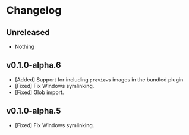 # Changelog

<!--
Prefix your message with one of the following:

- [Added] for new features.
- [Changed] for changes in existing functionality.
- [Deprecated] for soon-to-be removed features.
- [Removed] for now removed features.
- [Fixed] for any bug fixes.
- [Security] in case of vulnerabilities.
-->

## Unreleased

- Nothing

## v0.1.0-alpha.6

- [Added] Support for including `previews` images in the bundled plugin
- [Fixed] Fix Windows symlinking.
- [Fixed] Glob import.

## v0.1.0-alpha.5

- [Fixed] Fix Windows symlinking.
